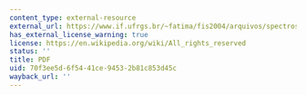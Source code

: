 ```yaml
---
content_type: external-resource
external_url: https://www.if.ufrgs.br/~fatima/fis2004/arquivos/spectroscope.pdf
has_external_license_warning: true
license: https://en.wikipedia.org/wiki/All_rights_reserved
status: ''
title: PDF
uid: 70f3ee5d-6f54-41ce-9453-2b81c853d45c
wayback_url: ''
---
```

